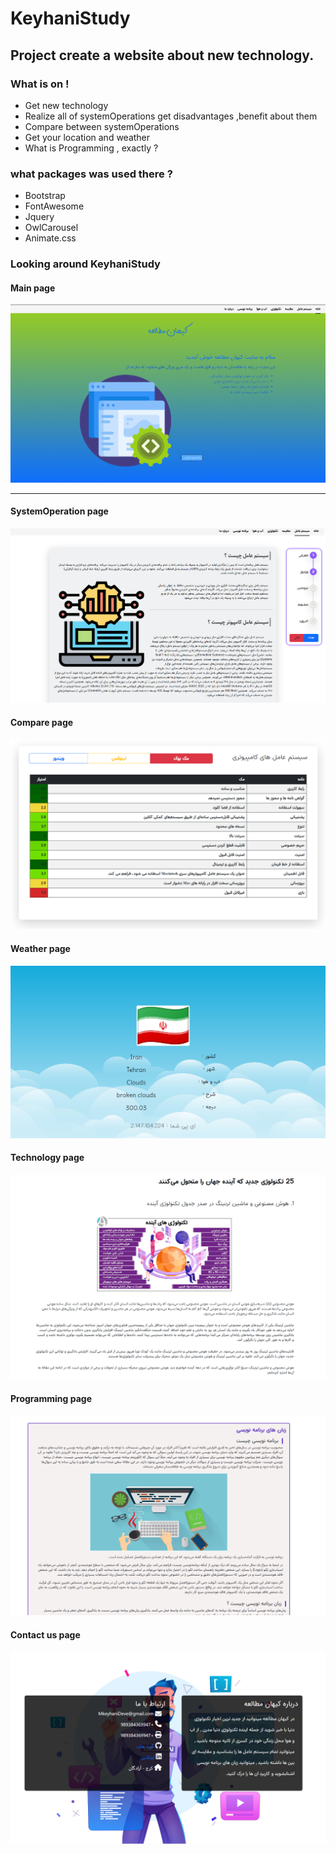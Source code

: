 # KeyhaniStudy

<h2>Project create a website about new technology.</h2>

<h3>What is on !</h3>

<ul>
    <li>Get new technology</li>
    <li>Realize all of systemOperations get disadvantages ,benefit about them</li>
    <li>Compare between systemOperations</li>
    <li>Get your location and weather</li> 
    <li>What is Programming , exactly ?</li>
</ul>

<div>
    <h3>what packages was used there ?</h3>
    <ul>
        <li>Bootstrap</li>
        <li>FontAwesome</li>
        <li>Jquery</li>
        <li>OwlCarousel</li>
        <li>Animate.css</li>
    </ul>
</div>


<div>
    <h3>Looking around KeyhaniStudy</h3>
    <h4>Main page</h4>
    <img src="assets/img/readme/keyhanStudy.PNG" alt="keyhanStudy.PNG">
    <hr>
    <h4>SystemOperation page</h4>
    <img src="assets/img/readme/systemoperationPNG.PNG" alt="systemoperationPNG.PNG">
    <h4>Compare page</h4>
    <img src="assets/img/readme/compareSystemOperationOnpage.PNG" alt="compareSystemOperationOnpage.PNG">
    <h4>Weather page</h4>
    <img src="assets/img/readme/weather.PNG" alt="weather">
    <h4>Technology page</h4>
    <img src="assets/img/readme/TechnologyPNG.PNG" alt="technology">
    <h4>Programming page</h4>
    <img src="assets/img/readme/programming.PNG" alt="programming">
    <h4>Contact us page</h4>
    <img src="assets/img/readme/contactUsPNG.PNG" alt="contactUs">
</div> 
